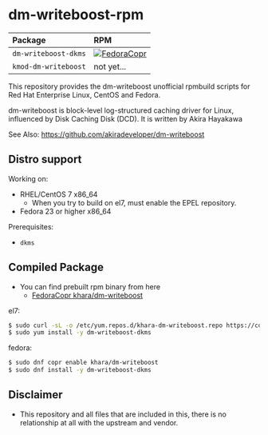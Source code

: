 # dm-writeboost-rpm

| Package              | RPM        |
|:---------------------|:-----------|
| `dm-writeboost-dkms` | [![FedoraCopr](https://copr.fedorainfracloud.org/coprs/khara/dm-writeboost/package/dm-writeboost-dkms/status_image/last_build.png)](https://copr.fedorainfracloud.org/coprs/khara/dm-writeboost/) |
| `kmod-dm-writeboost` | not yet... |

This repository provides the dm-writeboost unofficial rpmbuild scripts for Red Hat Enterprise Linux, CentOS and Fedora.

dm-writeboost is block-level log-structured caching driver for Linux, influenced by Disk Caching Disk (DCD). It is written by Akira Hayakawa

See Also: https://github.com/akiradeveloper/dm-writeboost


## Distro support

Working on:

- RHEL/CentOS 7 x86_64
    - When you try to build on el7, must enable the EPEL repository.
- Fedora 23 or higher x86_64

Prerequisites:

- `dkms`

## Compiled Package


- You can find prebuilt rpm binary from here
    - [FedoraCopr khara/dm-writeboost](https://copr.fedoraproject.org/coprs/khara/dm-writeboost/)



el7:

```bash
$ sudo curl -sL -o /etc/yum.repos.d/khara-dm-writeboost.repo https://copr.fedoraproject.org/coprs/khara/dm-writeboost/repo/epel-7/khara-dm-writeboost-epel-7.repo
$ sudo yum install -y dm-writeboost-dkms
```

fedora:

```bash
$ sudo dnf copr enable khara/dm-writeboost
$ sudo dnf install -y dm-writeboost-dkms 
```

## Disclaimer

- This repository and all files that are included in this, there is no relationship at all with the upstream and vendor.
